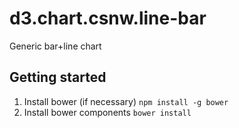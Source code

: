 d3.chart.csnw.line-bar
======================

Generic bar+line chart

Getting started
---------------
1. Install bower (if necessary) `npm install -g bower`
2. Install bower components `bower install`
